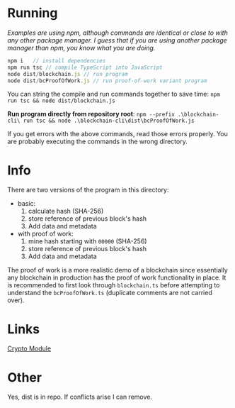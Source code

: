 # Running
*Examples are using npm, although commands are identical or close to with any other package manager. I guess that if you are using another package manager than npm, you know what you are doing.*

```js
npm i   // install dependencies
npm run tsc // compile TypeScript into JavaScript
node dist/blockchain.js // run program
node dist/bcProofOfWork.js // run proof-of-work variant program 
```

You can string the compile and run commands together to save time: ```npm run tsc && node dist/blockchain.js```

**Run program directly from repository root**: ```npm --prefix .\blockchain-cli\ run tsc && node .\blockchain-cli\dist\bcProofOfWork.js```

If you get errors with the above commands, read those errors properly. You are probably executing the commands in the wrong directory.

# Info

There are two versions of the program in this directory:
- basic: 
    1. calculate hash (SHA-256)
    2. store reference of previous block's hash
    3. Add data and metadata
- with proof of work: 
    1. mine hash starting with ```00000``` (SHA-256)
    2. store reference of previous block's hash
    3. Add data and metadata

The proof of work is a more realistic demo of a blockchain since essentially any blockchain in production has the proof of work functionality in place. It is recommended to first look through ```blockchain.ts``` before attempting to understand the ```bcProofOfWork.ts``` (duplicate comments are not carried over).

# Links

[Crypto Module](https://nodejs.org/api/crypto.html)

# Other

Yes, dist is in repo. If conflicts arise I can remove.
 